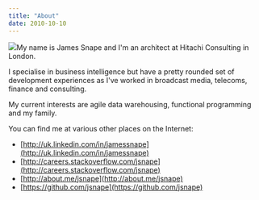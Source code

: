 ```yaml
---
title: "About"
date: 2010-10-10
---
```


![](https://jamessnape.files.wordpress.com/2010/10/jpeg.jpg?w=300)My name is James Snape and I'm an architect at Hitachi Consulting in London.

I specialise in business intelligence but have a pretty rounded set of development experiences as I've worked in broadcast media, telecoms, finance and consulting.

My current interests are agile data warehousing, functional programming and my family.

  
You can find me at various other places on the Internet:

- [http://uk.linkedin.com/in/jamessnape](http://uk.linkedin.com/in/jamessnape)
- [http://careers.stackoverflow.com/jsnape](http://careers.stackoverflow.com/jsnape)
- [http://about.me/jsnape](http://about.me/jsnape)
- [https://github.com/jsnape](https://github.com/jsnape)
